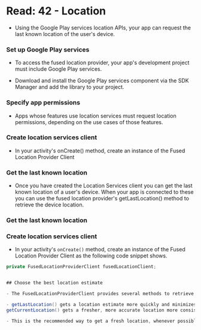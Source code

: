 # Read: 42 - Location

- Using the Google Play services location APIs, your app can request the last known location of the user's device.

### Set up Google Play services

- To access the fused location provider, your app's development project must include Google Play services.

- Download and install the Google Play services component via the SDK Manager and add the library to your project.

### Specify app permissions

- Apps whose features use location services must request location permissions, depending on the use cases of those features.

### Create location services client

- In your activity's onCreate() method, create an instance of the Fused Location Provider Client

### Get the last known location

- Once you have created the Location Services client you can get the last known location of a user's device. When your app is connected to these you can use the fused location provider's getLastLocation() method to retrieve the device location.

### Get the last known location

### Create location services client

- In your activity's `onCreate()` method, create an instance of the Fused Location Provider Client as the following code snippet shows.

```java
private FusedLocationProviderClient fusedLocationClient;


## Choose the best location estimate

- The FusedLocationProviderClient provides several methods to retrieve device location information. Choose from one of the following, depending on your app's use case:

- getLastLocation() gets a location estimate more quickly and minimizes battery usage that can be attributed to your app. However, the location information might be out of date, if no other clients have actively used location recently.
getCurrentLocation() gets a fresher, more accurate location more consistently. However, this method can cause active location computation to occur on the device

- This is the recommended way to get a fresh location, whenever possible, and is safer than alternatives like starting and managing location updates yourself using requestLocationUpdates(). If your app calls requestLocationUpdates(), your app can sometimes consume large amounts of power if location isn't available, or if the request isn't stopped correctly after obtaining a fresh location.